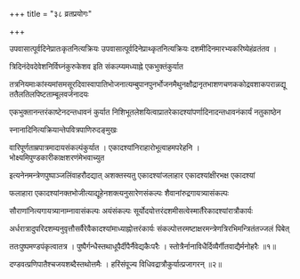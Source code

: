 +++
title = "३८ व्रतप्रयोगः"

+++

उपवासात्पूर्वदिनेप्रातःकृतनित्यक्रियः उपवासात्पूर्वदिनेप्राथ्कृतनित्यक्रियः दशमीदिनमारभ्यकरिष्येहंव्रतंतव ।

त्रिदिनंदेवदेवेशनिर्विघ्नंकुरुकेशव इति संकल्प्यमध्याह्ने एकभुक्तंकुर्यात

तत्रनियमाःकांस्यमांसमसूरदिवास्वापातिभोजनात्यम्बुपानपुनर्भोजनमैथुनक्षौद्रानृतभाशणचणककोद्रवशाकपरान्नद्यूततैलतिलपिष्टताम्बूलवर्जनादयः

एकभुक्तानन्तरंकाष्टेनदन्तधावनं कुर्यात निशिभूतलेशयित्वाप्रातरेकादश्यांपर्णादिनादन्तधावनंकार्यं नतुकाष्ठेन

स्नानादिनित्यक्रियान्तेपवित्रपाणिरुदङ्मुखः

वारिपूर्णताम्रपात्रमादायसंकल्पंकुर्यात । एकादश्यांनिराहारोभूत्वाहमपरेहनि । भोक्ष्यमिपुण्डकारीकाक्षशरणंमेभवाच्युत

इत्यनेनमन्त्रेणपुष्पाञ्जलिंवाहरौदद्यात् अशक्तस्यतु एकादश्यांजलाहार एकादश्यांक्षीरभक्ष एकादश्यां

फलाहारा एकादश्यांनक्तभोजीत्याद्यूहेनशक्त्यनुसारेणसंकल्पः शैवानांरुद्रगायत्र्यासंकल्पः

सौराणांनित्यगायत्र्यानाम्नावासंकल्पः अयंसंकल्पः सूर्योदयोत्तरंदशमीसत्वेस्मार्तैरेकादश्यांरात्रौकार्यः

अर्धरात्रादुपरिदशम्यनुवृत्तौसर्वैरेवैकादश्यांमाध्याह्नोत्तरंकार्यः संकल्पोत्तरमष्टाक्षरमन्त्रेणत्रिरभिमन्त्रितंतज्जलं पिबेत्

ततःपुष्पमण्डपंकृत्वातत्र । पुष्पैर्गन्धैस्तथाधूपैर्दीपैर्नैवेद्यकैःपरैः । स्तोत्रैर्नानाविधैर्दिव्यैर्गीतवाद्यैर्मनोहरैः ॥१॥

दण्डवत्प्रणिपातैश्चजयशब्दैस्तथोत्तमैः । हरिंसंपूज्य विधिवद्रात्रौकुर्यात्प्रजागरन् ॥२॥
